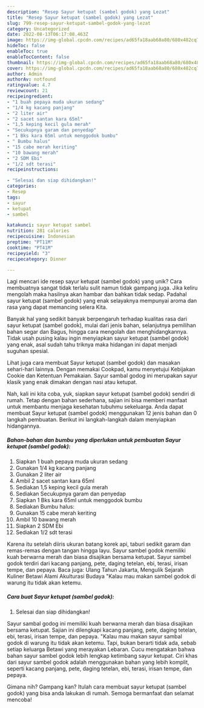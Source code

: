 ```yaml
---
description: "Resep Sayur ketupat (sambel godok) yang Lezat"
title: "Resep Sayur ketupat (sambel godok) yang Lezat"
slug: 799-resep-sayur-ketupat-sambel-godok-yang-lezat
category: Uncategorized
date: 2022-08-13T06:17:08.463Z
image: https://img-global.cpcdn.com/recipes/ad65fa18aab68a80/680x482cq70/sayur-ketupat-sambel-godok-foto-resep-utama.jpg
hideToc: false
enableToc: true
enableTocContent: false
thumbnail: https://img-global.cpcdn.com/recipes/ad65fa18aab68a80/680x482cq70/sayur-ketupat-sambel-godok-foto-resep-utama.jpg
cover: https://img-global.cpcdn.com/recipes/ad65fa18aab68a80/680x482cq70/sayur-ketupat-sambel-godok-foto-resep-utama.jpg
author: Admin
authorAv: notfound
ratingvalue: 4.7
reviewcount: 21
recipeingredient:
- "1 buah pepaya muda ukuran sedang"
- "1/4 kg kacang panjang"
- "2 liter air"
- "2 sacet santan kara 65ml"
- "1,5 keping kecil gula merah"
- "Secukupnya garam dan penyedap"
- "1 Bks kara 65ml untuk menggodok bumbu"
- " Bumbu halus"
- "15 cabe merah keriting"
- "10 bawang merah"
- "2 SDM Ebi"
- "1/2 sdt terasi"
recipeinstructions:

- "Selesai dan siap dihidangkan!"
categories:
- Resep
tags:
- sayur
- ketupat
- sambel

katakunci: sayur ketupat sambel 
nutrition: 281 calories
recipecuisine: Indonesian
preptime: "PT11M"
cooktime: "PT41M"
recipeyield: "3"
recipecategory: Dinner

---
```





Lagi mencari ide resep sayur ketupat (sambel godok) yang unik? Cara membuatnya sangat tidak terlalu sulit namun tidak gampang juga. Jika keliru mengolah maka hasilnya akan hambar dan bahkan tidak sedap. Padahal sayur ketupat (sambel godok) yang enak selayaknya mempunyai aroma dan rasa yang dapat memancing selera Kita.





Banyak hal yang sedikit banyak berpengaruh terhadap kualitas rasa dari sayur ketupat (sambel godok), mulai dari jenis bahan, selanjutnya pemilihan bahan segar dan Bagus, hingga cara mengolah dan menghidangkannya. Tidak usah pusing kalau ingin menyiapkan sayur ketupat (sambel godok) yang enak,      asal sudah tahu triknya maka hidangan ini dapat menjadi suguhan spesial.














Lihat juga cara membuat Sayur ketupat (sambel godok) dan masakan sehari-hari lainnya. Dengan memakai Cookpad, kamu menyetujui Kebijakan Cookie dan Ketentuan Pemakaian. Sayur sambal godog ini merupakan sayur klasik yang enak dimakan dengan nasi atau ketupat.






Nah, kali ini kita coba, yuk, siapkan sayur ketupat (sambel godok) sendiri di rumah. Tetap dengan bahan sederhana, sajian ini bisa memberi manfaat untuk membantu menjaga kesehatan tubuhmu sekeluarga. Anda dapat membuat Sayur ketupat (sambel godok) menggunakan 12 jenis bahan dan 0 langkah pembuatan. Berikut ini langkah-langkah dalam menyiapkan hidangannya.

<!--inarticleads1-->

##### Bahan-bahan dan bumbu yang diperlukan untuk pembuatan Sayur ketupat (sambel godok):

1. Siapkan 1 buah pepaya muda ukuran sedang
1. Gunakan 1/4 kg kacang panjang
1. Gunakan 2 liter air
1. Ambil 2 sacet santan kara 65ml
1. Sediakan 1,5 keping kecil gula merah
1. Sediakan Secukupnya garam dan penyedap
1. Siapkan 1 Bks kara 65ml untuk menggodok bumbu
1. Sediakan  Bumbu halus:
1. Gunakan 15 cabe merah keriting
1. Ambil 10 bawang merah
1. Siapkan 2 SDM Ebi
1. Sediakan 1/2 sdt terasi


Karena itu setelah diiris ukuran batang korek api, taburi sedikit garam dan remas-remas dengan tangan hingga layu. Sayur sambel godok memiliki kuah berwarna merah dan biasa disajikan bersama ketupat. Sayur sambel godok terdiri dari kacang panjang, pete, daging tetelan, ebi, terasi, irisan tempe, dan pepaya. Baca juga: Ulang Tahun Jakarta, Mengulik Sejarah Kuliner Betawi Alami Akulturasi Budaya &#34;Kalau mau makan sambel godok di warung itu tidak akan ketemu. 

<!--inarticleads2-->

##### Cara buat Sayur ketupat (sambel godok):


1. Selesai dan siap dihidangkan!

Sayur sambal godog ini memiliki kuah berwarna merah dan biasa disajikan bersama ketupat. Sajian ini dilengkapi kacang panjang, pete, daging tetelan, ebi, terasi, irisan tempe, dan pepaya. &#34;Kalau mau makan sayur sambal godok di warung itu tidak akan ketemu. Tapi, bukan berarti tidak ada, sebab setiap keluarga Betawi yang merayakan Lebaran. Cucu mengatakan bahwa bahan sayur sambel godok lebih lengkap ketimbang sayur ketupat. Ciri khas dari sayur sambel godok adalah menggunakan bahan yang lebih komplit, seperti kacang panjang, pete, daging tetelan, ebi, terasi, irisan tempe, dan pepaya. 

Gimana nih? Gampang kan? Itulah cara membuat sayur ketupat (sambel godok) yang bisa anda lakukan di rumah. Semoga bermanfaat dan selamat mencoba!
